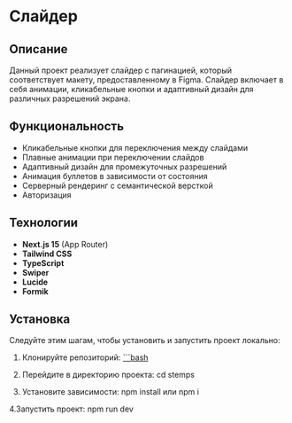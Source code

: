 # Слайдер 

## Описание

Данный проект реализует слайдер с пагинацией, который соответствует макету, предоставленному в Figma. Слайдер включает в себя анимации, кликабельные кнопки и адаптивный дизайн для различных разрешений экрана.

## Функциональность

- Кликабельные кнопки для переключения между слайдами
- Плавные анимации при переключении слайдов
- Адаптивный дизайн для промежуточных разрешений
- Анимация буллетов в зависимости от состояния
- Серверный рендеринг с семантической версткой
- Авторизация

## Технологии

- **Next.js 15** (App Router)
- **Tailwind CSS**
- **TypeScript**
- **Swiper**
- **Lucide**
- **Formik**
  

## Установка

Следуйте этим шагам, чтобы установить и запустить проект локально:

1. Клонируйте репозиторий:
   [```bash](https://github.com/Mageln/stemps.git)

2. Перейдите в директорию проекта:
cd stemps   

3. Установите зависимости:
npm install или npm i

4.Запустить проект:
npm run dev
